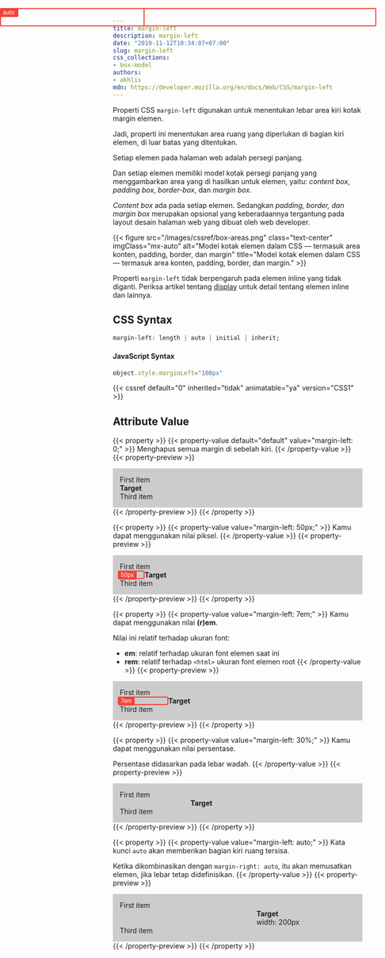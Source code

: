 ```yaml
---
title: margin-left
description: margin-left
date: "2019-11-12T10:34:07+07:00"
slug: margin-left
css_collections:
- box-model
authors:
- akhlis
mdn: https://developer.mozilla.org/en/docs/Web/CSS/margin-left
---
```


Properti CSS `margin-left` digunakan untuk menentukan lebar area kiri kotak margin elemen.

Jadi, properti ini menentukan area ruang yang diperlukan di bagian kiri elemen, di luar batas yang ditentukan.

Setiap elemen pada halaman web adalah persegi panjang.

Dan setiap elemen memiliki model kotak persegi panjang yang menggambarkan area yang di hasilkan untuk elemen, yaitu:
_content box_, _padding box_, _border-box_, dan _margin box_.

_Content box_ ada pada setiap elemen. Sedangkan _padding, border, dan margin box_ merupakan opsional yang keberadaannya
tergantung pada layout desain halaman web yang dibuat oleh web developer.

{{< figure src="/images/cssref/box-areas.png" class="text-center" imgClass="mx-auto" alt="Model kotak elemen dalam CSS — termasuk area konten, padding, border, dan margin" title="Model kotak elemen dalam CSS — termasuk area konten, padding, border, dan margin." >}}

Properti `margin-left` tidak berpengaruh pada elemen inline yang tidak diganti. Periksa artikel tentang
[display](/cssref/display/) untuk detail tentang elemen inline dan lainnya.

## CSS Syntax
```css
margin-left: length | auto | initial | inherit;
```

#### JavaScript Syntax
```js
object.style.marginLeft="100px"
```
{{< cssref default="0" inherited="tidak" animatable="ya" version="CSS1" >}}

## Attribute Value

{{< property >}}
{{< property-value default="default" value="margin-left: 0;" >}}
Menghapus semua margin di sebelah kiri.
{{< /property-value >}}
{{< property-preview >}}
<div class="property__example margin-left " id="margin-left-0">
  <div class="block block--pink text-sm leading-tight bg-pink-100 p-4">First item</div>
  <div class="block block--alpha text-sm leading-tight bg-green-100 p-4"><strong>Target </strong>
    <div class="box box--plum"></div>
  </div>
  <div class="block block--yellow text-sm leading-tight bg-yellow-100 p-4">Third item</div>
</div>
{{< /property-preview >}}
{{< /property >}}

{{< property >}}
{{< property-value value="margin-left: 50px;" >}}
Kamu dapat menggunakan nilai piksel.
{{< /property-value >}}
{{< property-preview >}}
<div class="property__example margin-left " id="margin-left-50px">
  <div class="block block--pink text-sm leading-tight bg-pink-100 p-4">First item</div>
  <div class="block block--alpha text-sm leading-tight bg-green-100 p-4"><strong>Target </strong>
    <div class="box box--plum"></div>
  </div>
  <div class="block block--yellow text-sm leading-tight bg-yellow-100 p-4">Third item</div>
</div>
{{< /property-preview >}}
{{< /property >}}

{{< property >}}
{{< property-value value="margin-left: 7em;" >}}
Kamu dapat menggunakan nilai __(r)em__.

Nilai ini relatif terhadap ukuran font:

- __em__: relatif terhadap ukuran font elemen saat ini
- __rem__: relatif terhadap `<html>` ukuran font elemen root
{{< /property-value >}}
{{< property-preview >}}
<div class="property__example margin-left " id="margin-left-7em">
  <div class="block block--pink text-sm leading-tight bg-pink-100 p-4">First item</div>
  <div class="block block--alpha text-sm leading-tight bg-green-100 p-4"><strong>Target </strong>
    <div class="box box--plum"></div>
  </div>
  <div class="block block--yellow text-sm leading-tight bg-yellow-100 p-4">Third item</div>
</div>
{{< /property-preview >}}
{{< /property >}}

{{< property >}}
{{< property-value value="margin-left: 30%;" >}}
Kamu dapat menggunakan nilai persentase.

Persentase didasarkan pada lebar wadah.
{{< /property-value >}}
{{< property-preview >}}
<div class="property__example margin-left relative" id="margin-left-30">
  <div class="block block--pink text-sm leading-tight bg-pink-100 p-4">First item</div>
  <div class="block block--alpha text-sm leading-tight bg-green-100 p-4"><strong>Target </strong></div>
  <div class="box box--plum"></div>
  <div class="block block--yellow text-sm leading-tight bg-yellow-100 p-4">Third item</div>
</div>
{{< /property-preview >}}
{{< /property >}}

{{< property >}}
{{< property-value value="margin-left: auto;" >}}
Kata kunci `auto` akan memberikan bagian kiri ruang tersisa.

Ketika dikombinasikan dengan `margin-right: auto`, itu akan memusatkan elemen, jika lebar tetap didefinisikan.
{{< /property-value >}}
{{< property-preview >}}
<div class="property__example margin-left relative" id="margin-left-auto">
  <div class="block block--pink text-sm leading-tight bg-pink-100 p-4">First item</div>
  <div class="block block--alpha text-sm leading-tight bg-green-100 p-4"><strong>Target</strong><br>width: 200px</div>
  <div class="box box--plum"></div>
  <div class="block block--yellow text-sm leading-tight bg-yellow-100 p-4">Third item</div>
</div>
{{< /property-preview >}}
{{< /property >}}

<style type="text/css">
  .box {
    border: 2px solid #f44336;
    border-radius: 3px;
  }

  .box:before {
    background: #f44336;
    border-radius: 1px 0 2px 0;
    color: #fff;
    content: "";
    display: inline-block;
    font-size: 0.8em;
    padding: 0 6px 2px 4px;
    vertical-align: top;
  }

  .margin-left {
    background: hsl(0, 0%, 80%);
    border: 1em solid hsl(0, 0%, 80%);
    padding: 0;
  }

  .margin-left .block {
    border-radius: 0;
  }

  .margin-left .block--alpha {
    position: relative;
  }

  .margin-left .box {
    bottom: 0;
    left: 0;
    position: absolute;
    top: 0;
    transform: translateX(-100%);
  }

  #margin-left-0 .box {
    display: none;
  }

  #margin-left-50px .block--alpha {
    margin-left: 50px;
  }

  #margin-left-50px .box {
    width: 50px;
  }

  #margin-left-50px .box:before {
    content: "50px";
  }

  #margin-left-7em .block--alpha {
    margin-left: 7em;
  }

  #margin-left-7em .box {
    width: 7em;
  }

  #margin-left-7em .box:before {
    content: "7em";
  }

  #margin-left-30 .block--alpha {
    margin-left: 30%;
  }

  #margin-left-30 .box {
    height: 2.4em;
    left: 0;
    top: 3.2em;
    transform: none;
    width: 30%;
  }

  #margin-left-30 .box:before {
    content: "30%";
  }

  #margin-left-auto .block--alpha {
    margin-left: auto;
    width: 200px;
  }

  #margin-left-auto .box {
    height: 2.4em;
    left: 0;
    right: 200px;
    top: 3.2em;
    transform: none;
    width: auto;
  }

  #margin-left-auto .box:before {
    content: "auto";
  }
</style>